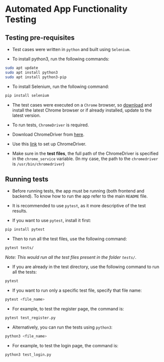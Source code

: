 # Automated App Functionality Testing

## Testing pre-requisites

* Test cases were written in `python` and built using `Selenium`.

* To install python3, run the following commands:

~~~bash
sudo apt update
sudo apt install python3
sudo apt install python3-pip
~~~

* To install Selenium, run the following command:

~~~bash
pip install selenium
~~~

* The test cases were executed on a `Chrome` browser, so [download](https://www.google.com/intl/en_au/chrome/dr/download/?brand=SLLM&ds_kid=43700079019569752&gad_source=1&gclid=EAIaIQobChMIsL64nLb5iAMVqyF7Bx2xPgj0EAAYASAAEgIlvfD_BwE&gclsrc=aw.ds) and install the latest Chrome browser or if already installed, update to the latest version.

* To run tests, `ChromeDriver` is required.

* Download ChromeDriver from [here](https://googlechromelabs.github.io/chrome-for-testing/).

* Use this [link](https://gist.github.com/siumhossain/1aa24622d8fda5053581c87ca6457638) to set up ChromeDriver.

* Make sure in the **test files**, the full path of the ChromeDriver is specified in the `chrome_service` variable. (In my case, the path to the `chromedriver` is `/usr/bin/chromedriver`)

## Running tests

* Before running tests, the app must be running (both frontend and backend). To know how to run the app refer to the main `README` file.

* It is recommended to use `pytest`, as it more descriptive of the test results.

* If you want to use `pytest`, install it first:

~~~bash
pip install pytest
~~~

* Then to run all the test files, use the following command:

~~~bash
pytest tests/
~~~

*Note: This would run all the test files present in the folder `tests/`.*

* If you are already in the test directory, use the following command to run all the tests:

~~~bash
pytest
~~~

* If you want to run only a specific test file, specify that file name:

~~~bash
pytest <file_name>
~~~

* For example, to test the register page, the command is:

~~~bash
pytest test_register.py
~~~

* Alternatively, you can run the tests using `python3`:

~~~bash
python3 <file_name>
~~~

* For example, to test the login page, the command is:

~~~bash
python3 test_login.py
~~~

